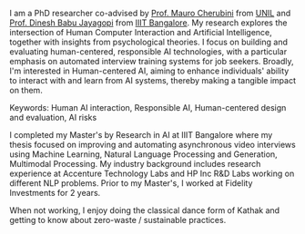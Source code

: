 
I am a PhD researcher co-advised by [Prof. Mauro Cherubini](http://hec.unil.ch/people/mcherubini?dyn_lang=fr) from [UNIL](https://www.unil.ch/index.html) and [Prof. Dinesh Babu Jayagopi](https://www.iiitb.ac.in/faculty/dinesh-babu-jayagopi) from [IIIT Bangalore](https://www.iiitb.ac.in/). My research explores the intersection of Human Computer Interaction and Artificial Intelligence, together with insights from psychological theories. I focus on building and evaluating human-centered, responsible AI technologies, with a particular emphasis on automated interview training systems for job seekers. Broadly, I'm interested in Human-centered AI, aiming to enhance individuals' ability to interact with and learn from AI systems, thereby making a tangible impact on them.

Keywords: Human AI interaction, Responsible AI, Human-centered design and evaluation, AI risks

I completed my Master's by Research in AI at IIIT Bangalore where my thesis focused on improving and automating asynchronous video interviews using Machine Learning, Natural Language Processing and Generation, Multimodal Processing. My industry background includes research experience at Accenture Technology Labs and HP Inc R&D Labs working on different NLP problems. Prior to my Master's, I worked at Fidelity Investments for 2 years.

When not working, I enjoy doing the classical dance form of Kathak and getting to know about zero-waste / sustainable practices.